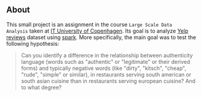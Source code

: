 ## About 
This small project is an assignment in the course `Large Scale Data Analysis`
taken at [IT University of Copenhagen](https://www.itu.dk/). Its goal is to
analyze [Yelp reviews](https://www.yelp.com/dataset/documentation/main) dataset using [spark](https://spark.apache.org/).
More specifically, the main goal was to test the following hypothesis:

> Can you identify a difference in the relationship between authenticity language (words
such as "authentic" or "legitimate" or their derived forms) and typically negative words
(like "dirty", "kitsch", "cheap", "rude", "simple" or similar), in restaurants serving south
american or south asian cuisine than in restaurants serving european cuisine? And to
what degree?

